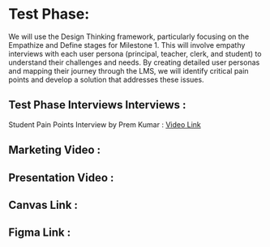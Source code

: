 # Test Phase:

We will use the Design Thinking framework, particularly focusing on the Empathize and Define
stages for Milestone 1. This will involve empathy interviews with each user persona (principal,
teacher, clerk, and student) to understand their challenges and needs. By creating detailed user
personas and mapping their journey through the LMS, we will identify critical pain points and
develop a solution that addresses these issues.


## Test Phase Interviews Interviews :
Student Pain Points Interview by Prem Kumar : [Video Link](https://youtu.be/Xo1_2QfuWI0)

## Marketing Video :
## Presentation Video :
## Canvas Link :
## Figma Link :

